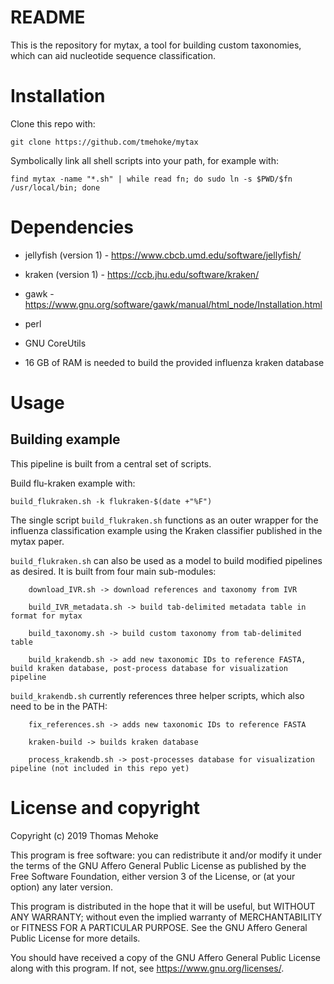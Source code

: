 # README

This is the repository for mytax, a tool for building custom taxonomies, which can aid nucleotide sequence classification.

# Installation

Clone this repo with:

`git clone https://github.com/tmehoke/mytax`

Symbolically link all shell scripts into your path, for example with:

`find mytax -name "*.sh" | while read fn; do sudo ln -s $PWD/$fn /usr/local/bin; done`

# Dependencies

 - jellyfish (version 1) - https://www.cbcb.umd.edu/software/jellyfish/
 - kraken (version 1) - https://ccb.jhu.edu/software/kraken/
 - gawk - https://www.gnu.org/software/gawk/manual/html_node/Installation.html
 - perl
 - GNU CoreUtils

 - 16 GB of RAM is needed to build the provided influenza kraken database

# Usage

## Building example

This pipeline is built from a central set of scripts.

Build flu-kraken example with:

`build_flukraken.sh -k flukraken-$(date +"%F")`

The single script `build_flukraken.sh` functions as an outer wrapper for the influenza classification example using the Kraken classifier published in the mytax paper.


`build_flukraken.sh` can also be used as a model to build modified pipelines as desired.  It is built from four main sub-modules:
```
	download_IVR.sh -> download references and taxonomy from IVR

	build_IVR_metadata.sh -> build tab-delimited metadata table in format for mytax

	build_taxonomy.sh -> build custom taxonomy from tab-delimited table

	build_krakendb.sh -> add new taxonomic IDs to reference FASTA, build kraken database, post-process database for visualization pipeline
```

`build_krakendb.sh` currently references three helper scripts, which also need to be in the PATH:
```
	fix_references.sh -> adds new taxonomic IDs to reference FASTA

	kraken-build -> builds kraken database

	process_krakendb.sh -> post-processes database for visualization pipeline (not included in this repo yet)
```

# License and copyright

Copyright (c) 2019 Thomas Mehoke

This program is free software: you can redistribute it and/or modify
it under the terms of the GNU Affero General Public License as
published by the Free Software Foundation, either version 3 of the
License, or (at your option) any later version.

This program is distributed in the hope that it will be useful,
but WITHOUT ANY WARRANTY; without even the implied warranty of
MERCHANTABILITY or FITNESS FOR A PARTICULAR PURPOSE.  See the
GNU Affero General Public License for more details.

You should have received a copy of the GNU Affero General Public License
along with this program.  If not, see <https://www.gnu.org/licenses/>.
